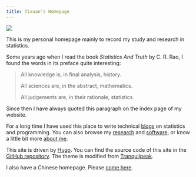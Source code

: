 ```yaml
---
title: Yixuan's Homepage
---
```


<img src="https://i.imgur.com/jTtRJ.png" class="align-right"/>

This is my personal homepage mainly to record my study and research in statistics.

Some years ago when I read the book *Statistics And Truth* by C. R. Rao, I found the words in its preface quite interesting:

> All knowledge is, in final analysis, history.
>
> All sciences are, in the abstract, mathematics.
>
> All judgements are, in their rationale, statistics.

Since then I have always quoted this paragraph on the index page of my website.

For a long time I have used this place to write technical [blogs](/blogs/) on statistics and programming.
You can also browse my [research](/research/) and [software](/software/), or know a little bit more [about me](/about/).

This site is driven by [Hugo](https://gohugo.io/). You can find the source code of this site in the [GitHub repository](https://github.com/yixuan/hugo-blog-en). The theme is modified from [Tranquilpeak](https://github.com/kakawait/hugo-tranquilpeak-theme).

I also have a Chinese homepage. Please [come here](https://yixuan.cos.name/cn).

